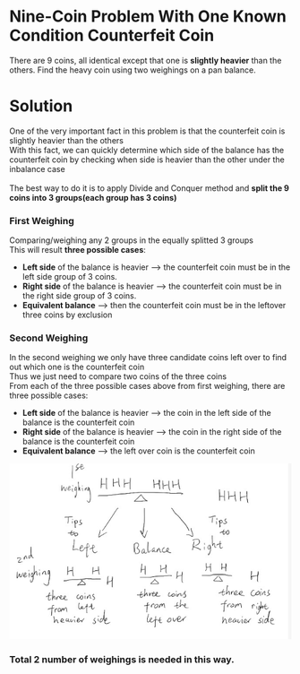 # Nine-Coin Problem With One Known Condition Counterfeit Coin
There are 9 coins, all identical except that one is **slightly heavier** than the others. Find the heavy coin using two weighings on a pan balance.

# Solution
One of the very important fact in this problem is that the counterfeit coin is slightly heavier than the others
</br>With this fact, we can quickly determine which side of the balance has the counterfeit coin by checking when side is heavier than the other under the inbalance case
</br>
</br>The best way to do it is to apply Divide and Conquer method and **split the 9 coins into 3 groups(each group has 3 coins)**
### First Weighing
Comparing/weighing any 2 groups in the equally splitted 3 groups 
</br>This will result **three possible cases**:
* **Left side** of the balance is heavier --> the counterfeit coin must be in the left side group of 3 coins.
* **Right side** of the balance is heavier --> the counterfeit coin must be in the right side group of 3 coins.
* **Equivalent balance** --> then the counterfeit coin must be in the leftover three coins by exclusion

### Second Weighing
In the second weighing we only have three candidate coins left over to find out which one is the counterfeit coin
</br>
Thus we just need to compare two coins of the three coins 
</br>
From each of the three possible cases above from first weighing, there are three possible cases:
* **Left side** of the balance is heavier -->  the coin in the left side of the balance is the counterfeit coin
* **Right side** of the balance is heavier --> the coin in the right side of the balance is the counterfeit coin
* **Equivalent balance** --> the left over coin is the counterfeit coin

![](https://github.com/ExploreNcrack/Discrete-Math/blob/master/Coin%20Weighing/Nine-Coin%20Problem/sol9.png)

### Total 2 number of weighings is needed in this way. 
